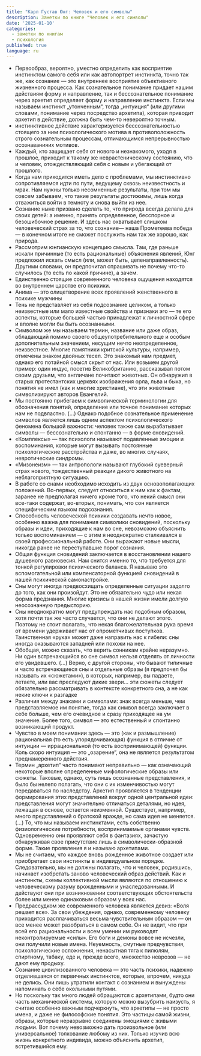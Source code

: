 ```yaml
---
title: "Карл Густав Юнг: Человек и его символы" 
description: Заметки по книге "Человек и его символы"
date: '2025-01-10'
categories:
  - заметки по книгам
  - психология
published: true
language: ru
---
```


- Первообраз, вероятно, уместно определить как восприятие инстинктом самого себя или как автопортрет инстинкта, точно так же, как сознание — это внутреннее восприятие объективного жизненного процесса.
  Как сознательное понимание придает нашим действиям форму и направление, так и бессознательное понимание через архетип определяет форму и направление инстинкта. Если мы называем инстинкт „утонченным“, тогда „интуиция“ (или другими словами, понимание через посредство архетипа), которая приводит архетип в действие, должна быть чем-то невероятно точным.
- инстинктивное действие характеризуется бессознательностью стоящего за ним психологического мотива в противоположность строго сознательным процессам, отличающимся непрерывностью осознаванияих мотивов.
- Каждый, кто защищает себя от нового и незнакомого, уходя в прошлое, приходит к такому же неврастеническому состоянию, что и человек, отождествляющий себя с новым и убегающий от прошлого.
- Когда нам приходится иметь дело с проблемами, мы инстинктивно сопротивляемся идти по пути, ведущему сквозь неизвестность и мрак. Нам нужны только несомненные результаты, при том мы совсем забываем, что такие результаты достижимы, лишь когда отважиться войти в темноту и снова выйти из нее.
- Cознание ныне призвано сделать то, что природа всегда делала для своих детей: а именно, принять определенное, бесспорное и безошибочное решение. И здесь нас охватывает слишком человеческий страх за то, что сознание— наша Прометеева победа — в конечном итоге не сможет послужить нам так же хорошо, как природа.
- Pассмотрим юнгианскую концепцию смысла. Там, где раньше искали причинные (то есть рациональные) объяснения явлений, Юнг предложил искать смысл (или, может быть, целенаправленность). Другими словами, он предпочитал спрашивать не почему что-то случилось (то есть по какой причине), а зачем.
- Единственно стоящие современного человека ощущения находятся во внутреннем царстве его психики.
- Анима — это олицетворение всех проявлений женственного в психике мужчины
- Тень не представляет из себя подсознание целиком, а только неизвестные или мало известные свойства и признаки эго — те его аспекты, которые большей частью принадлежат к личностной сфере и вполне могли бы быть осознанными.
- Символом же мы называем термин, название или даже образ, обладающий помимо своего общеупотребительного еще и особым дополнительным значением, несущим нечто неопределенное, неизвестное. Многие памятники критской культуры, например, отмечены знаком двойных тесел. Это знакомый нам предмет, однако его потайной смысл скрыт от нас. Или возьмем другой пример: один индус, посетив Великобританию, рассказывал потом своим друзьям, что англичане почитают животных. Он обнаружил в старых протестантских церквях изображения орла, льва и быка, но понятия не имел (как и многие христиане), что эти животные символизируют авторов Евангелий.
- Мы постоянно прибегаем к символической терминологии для обозначения понятий, определение или точное понимание которых нам не подвластно. (…) Однако подобное сознательное применение символов является лишь одним аспектом психологического феномена большой важности: человек также сам вырабатывает символы — бессознательно и спонтанно — в форме сновидений.
- «Комплексы» — так психологи называют подавленные эмоции и воспоминания, которые могут вызывать постоянные психологические расстройства и даже, во многих случаях, невротические синдромы.
- «Мизонеизм» — так антропологи называют глубокий суеверный страх нового, тождественный реакции дикого животного на неблагоприятную ситуацию.
- В работе со снами необходимо исходить из двух основополагающих положений. Во-первых, следует относиться к ним как к фактам, заранее не предполагая ничего кроме того, что некий смысл они все-таки содержат, во-вторых, понимать, что сон является специфическим языком подсознания.
- Способность человеческой психики создавать нечто новое, особенно важна для понимания символики сновидений, поскольку образы и идеи, приходящие к нам во сне, невозможно объяснить только воспоминанием — с этим я неоднократно сталкивался в своей профессиональной работе. Они выражают новые мысли, никогда ранее не переступавшие порог сознания.
- Общая функция сновидений заключается в восстановлении нашего душевного равновесия. Нам снится именно то, что требуется для тонкой регулировки психического баланса. Я называю это вспомогательной или компенсаторной функцией сновидений в нашей психической самонастройке.
- Сны могут иногда предвосхищать определенные ситуации задолго до того, как они произойдут. Это не обязательно чудо или некая форма предзнания. Многие кризисы в нашей жизни имели долгую неосознанную предысторию.
- Сны неоднократно могут предупреждать нас подобным образом, хотя почти так же часто случается, что они не делают этого. Поэтому не стоит полагать, что некая благожелательная рука время от времени удерживает нас от опрометчивых поступков. Таинственная «рука» может даже направить нас к гибели: сны иногда оказываются западней или похожи на нее.
- Обобщая, можно сказать, что верить сонникам крайне неразумно. Ни один встречающийся во сне символ нельзя отделять от личности его увидевшего. (…) Верно, с другой стороны, что бывают типичные и часто встречающиеся сны и отдельные образы (я предпочел бы называть их «сюжетами»), в которых, например, вы падаете, летаете, или вас преследуют дикие звери… эти сюжеты следует обязательно рассматривать в контексте конкретного сна, а не как некие ключи к разгадке
- Различия между знаками и символами: знак всегда меньше, чем представляемое им понятие, тогда как символ всегда заключает в себе больше, чем его очевидное и сразу приходящее на ум значение. Более того, символ — это естественный и спонтанно возникающий продукт.
- Чувство в моем понимании здесь — это (как и размышление) рациональная (то есть упорядочивающая) функция в отличие от интуиции — иррациональной (то есть воспринимающей) функции. Коль скоро интуиция — это „озарение“, она не является результатом преднамеренного действия.
- Термин „архетип“ часто понимают неправильно — как означающий некоторые вполне определенные мифологические образы или сюжеты. Таковые, однако, суть лишь осознанные представления, и было бы нелепо полагать, что они с их изменчивостью могут передаваться по наследству.
  Архетип проявляется в тенденции формирования этих представлений вокруг одной центральной идеи: представления могут значительно отличаться деталями, но идея, лежащая в основе, остается неизменной. Существует, например, много представлений о братской вражде, но сама идея не меняется. (…) То, что мы называем инстинктами, есть собственно физиологические потребности, воспринимаемые органами чувств. Одновременно они проявляют себя в фантазиях, зачастую обнаруживая свое присутствие лишь в символически-образной форме. Такие проявления я и называю архетипами.
- Мы не считаем, что каждое вновь рожденное животное создает или приобретает свои инстинкты в индивидуальном порядке. Следовательно, мы не должны полагать, что и человек, родившись, начинает изобретать заново человеческий образ действий. Как и инстинкты, схемы коллективной мысли являются по отношению к человеческому разуму врожденными и унаследованными. И действуют они при возникновении соответствующих обстоятельств более или менее одинаковым образом у всех нас.
- Предрассудком же современного человека является девиз: «Воля решает все».
  За свои убеждения, однако, современному человеку приходится расплачиваться весьма чувствительным образом — он все менее может разобраться в самом себе. Он не видит, что при всей его рациональности и всем умении им руководят неконтролируемые «силы». Его боги и демоны вовсе не исчезли, они получили новые имена. Неуемность, смутные предчувствия, психологические осложнения, ненасытная тяга к пилюлям, спиртному, табаку, еде и, прежде всего, множество неврозов — не дают ему продыху.
- Сознание цивилизованного человека — это часть психики, надежно отделившаяся от первичных инстинктов, которые, впрочем, никуда не делись. Они лишь утратили контакт с сознанием и вынуждены напоминать о себе окольными путями.
- Но поскольку так много людей обращаются с архетипами, будто они часть механической системы, которую можно вызубрить наизусть, я считаю особенно важным подчеркнуть, что архетипы — не просто имена, и даже не философские понятия. Это частицы самой жизни, образы, которые неразрывно соединены эмоциями с живыми людьми. Вот почему невозможно дать произвольное (или универсальное) толкование любому из них. Только изучив всю жизнь конкретного индивида, можно объяснить архетип, встретившийся ему.